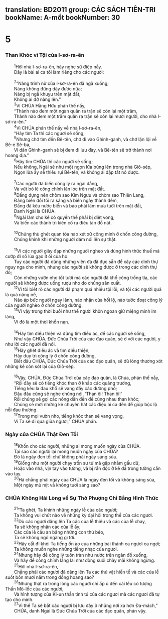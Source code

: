 translation: BD2011
group: CÁC SÁCH TIÊN-TRI
bookName: A-mốt 
bookNumber: 30
-------

<div class="title"><h1>5</h1><h3>Than Khóc vì Tội của I-sơ-ra-ên</h3></div>
<span class="verse am_5_1">  <sup>1</sup>Hỡi nhà I-sơ-ra-ên, hãy nghe sứ điệp nầy.<br/>  Ðây là bài ai ca tôi làm riêng cho các người:<br/><br/></span>
<span class="verse am_5_2">  <sup>2</sup>“Nàng trinh nữ của I-sơ-ra-ên đã ngã xuống;<br/>  Nàng không đứng dậy được nữa;<br/>  Nàng bị ngã khuỵu trên mặt đất,<br/>  Không ai đỡ nàng lên.”<br/></span>
<span class="verse am_5_3">  <sup>3</sup>Vì CHÚA Hằng Hữu phán thế nầy,<br/>  “Thành nào đem một ngàn quân ra trận sẽ còn lại một trăm,<br/>  Thành nào đem một trăm quân ra trận sẽ còn lại mười người, cho nhà I-sơ-ra-ên.”<br/></span>
<span class="verse am_5_4">  <sup>4</sup>Vì CHÚA phán thế nầy về nhà I-sơ-ra-ên,<br/>  “Hãy tìm Ta thì các ngươi sẽ sống;<br/></span>
<span class="verse am_5_5">  <sup>5</sup>Nhưng chớ tìm đến Bê-tên, chớ đi vào Ghinh-ganh, và chớ lặn lội về Bê-e Sê-ba,<br/>  Vì dân Ghinh-ganh sẽ bị đem đi lưu đày, và Bê-tên sẽ trở thành nơi hoang địa.”<br/></span>
<span class="verse am_5_6">  <sup>6</sup>Hãy tìm CHÚA thì các người sẽ sống;<br/>  Nếu không, Ngài sẽ như một ngọn lửa bùng lên trong nhà Giô-sép,<br/>  Ngọn lửa ấy sẽ thiêu rụi Bê-tên, và không ai dập tắt nó được.<br/><br/></span>
<span class="verse am_5_7">  <sup>7</sup>Các người đã biến công lý ra ngải đắng,<br/>  Và vứt bỏ lẽ công chính lăn lóc trên mặt đất.<br/></span>
<span class="verse am_5_8">  <sup>8</sup>Ðấng dựng nên chòm sao Kim Ngưu và chòm sao Thiên Lang,<br/>  Ðấng biến đổi tối ra sáng và biến ngày thành đêm,<br/>  Ðấng đã kêu nước biển và bảo phải làm mưa tưới trên mặt đất,<br/>  Danh Ngài là CHÚA.<br/></span>
<span class="verse am_5_9">  <sup>9</sup>Ngài làm cho kẻ có quyền thế phải bị diệt vong,<br/>  Và biến các thành trì kiên cố ra điêu tàn đổ nát.<br/><br/></span>
<span class="verse am_5_10">  <sup>10</sup>Chúng thù ghét quan tòa nào xét xử công minh ở chốn công đường, <br/>  Chúng khinh khi những người dám nói lên sự thật.<br/><br/></span>
<span class="verse am_5_11">  <sup>11</sup>Vì các người giày đạp những người nghèo và dùng hình thức thuế má cướp đi số lúa gạo ít ỏi của họ.<br/>  Tuy các người đã dùng những viên đá đã đục sẵn để xây các dinh thự nguy nga cho mình, nhưng các người sẽ không được ở trong các dinh thự đó;<br/>  Còn những vườn nho tốt tươi mà các người đã khổ công trồng tỉa, các người sẽ không được uống rượu nho do chúng sản xuất.<br/></span>
<span class="verse am_5_12">  <sup>12</sup>Vì tôi biết rõ các người đã phạm quá nhiều tội lỗi, và tội các người quả là quá nặng nề,<br/>  Nào áp bức người ngay lành, nào nhận của hối lộ, nào tước đoạt công lý của người nghèo ở chốn công đường.<br/></span>
<span class="verse am_5_13">  <sup>13</sup>Vì vậy trong thời buổi như thế người khôn ngoan giữ miệng mình im lặng,<br/>  Vì đó là một thời khốn nạn.<br/><br/></span>
<span class="verse am_5_14">  <sup>14</sup>Hãy tìm điều thiện và đừng tìm điều ác, để các người sẽ sống,<br/>  Như vậy CHÚA, Ðức Chúa Trời của các đạo quân, sẽ ở với các người, y như lời các người đã nói.<br/></span>
<span class="verse am_5_15">  <sup>15</sup>Hãy ghét điều ác và tìm điều thiện;<br/>  Hãy duy trì công lý ở chốn công đường,<br/>  Biết đâu CHÚA, Ðức Chúa Trời của các đạo quân, sẽ dủ lòng thương xót những kẻ còn sót lại của Giô-sép.<br/><br/></span>
<span class="verse am_5_16">  <sup>16</sup>Vậy, CHÚA, Ðức Chúa Trời của các đạo quân, là Chúa, phán thế nầy,<br/>  “Rồi đây sẽ có tiếng khóc than ở khắp các quảng trường,<br/>  Tiếng kêu la đau khổ sẽ vang đầy các đường phố;<br/>  Ðâu đâu cũng sẽ nghe chúng nói, ‘Than ôi! Than ôi!’<br/>  Rồi chúng sẽ gọi các nông dân đến để cùng nhau than khóc;<br/>  Chúng sẽ mời những kẻ chuyên hát các điệu ai ca đến để giúp bộc lộ nỗi đau thương.<br/></span>
<span class="verse am_5_17">  <sup>17</sup>Trong mọi vườn nho, tiếng khóc than sẽ vang vọng,<br/>  Vì Ta sẽ đi qua giữa ngươi,” CHÚA phán.<br/></span>
<div class="title"><h3>Ngày của CHÚA Thật Ðen Tối</h3></div>
<span class="verse am_5_18">  <sup>18</sup>Khốn cho các người, những ai mong muốn ngày của CHÚA.<br/>  Tại sao các người lại mong muốn ngày của CHÚA?<br/>  Ðó là ngày đen tối chứ không phải ngày sáng sủa.<br/></span>
<span class="verse am_5_19">  <sup>19</sup>Giống như một người chạy trốn sư tử mà gặp nhằm gấu dữ,<br/>  Hoặc vào nhà, vịn tay vào tường, và bị rắn độc ở kẽ đá trong tường cắn vào tay.<br/></span>
<span class="verse am_5_20">  <sup>20</sup>Há chẳng phải ngày của CHÚA là ngày đen tối và không sáng sủa,<br/>  Một ngày mù mịt và không tươi sáng sao?<br/></span>
<div class="title"><h3>CHÚA Không Hài Lòng về Sự Thờ Phượng Chỉ Bằng Hình Thức</h3></div>
<span class="verse am_5_21">  <sup>21</sup>“Ta ghét, Ta khinh những ngày lễ của các ngươi;<br/>  Ta không vui chút nào về những kỳ đại hội trọng thể của các ngươi.<br/></span>
<span class="verse am_5_22">  <sup>22</sup>Dù các ngươi dâng lên Ta các của lễ thiêu và các của lễ chay,<br/>  Ta sẽ không nhận các của lễ ấy;<br/>  Các của lễ cầu an bằng những con thú béo,<br/>  Ta sẽ không ngó ngàng gì tới.<br/></span>
<span class="verse am_5_23">  <sup>23</sup>Hãy cất đi khỏi Ta tiếng ồn ào của những bài thánh ca ngươi ca ngợi;<br/>  Ta không muốn nghe những tiếng nhạc của ngươi.<br/></span>
<span class="verse am_5_24">  <sup>24</sup>Nhưng hãy để công lý tuôn tràn như nước trên ngàn đổ xuống,<br/>  Và hãy để công chính láng lai như dòng suối chảy mãi không ngừng.<br/></span>
<span class="verse am_5_25">  <sup>25</sup>Hỡi nhà I-sơ-ra-ên,<br/>  Chẳng phải các ngươi đã dâng lên Ta các thú vật hiến tế và các của lễ suốt bốn mươi năm trong đồng hoang sao?<br/></span>
<span class="verse am_5_26">  <sup>26</sup>Nhưng thật ra trong lòng các ngươi chỉ ấp ủ đến cái lều có tượng Thần Mô-lốc của các ngươi,<br/>  Và hình tượng của Ki-un thần tinh tú của các ngươi mà các ngươi đã tự tạo cho mình.<br/></span>
<span class="verse am_5_27">  <sup>27</sup>Vì thế Ta sẽ bắt các ngươi bị lưu đày ở những nơi xa hơn Ða-mách,”<br/>  CHÚA, danh Ngài là Ðức Chúa Trời của các đạo quân, phán vậy.<br/></span>
